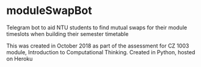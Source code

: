 # moduleSwapBot
Telegram bot to aid NTU students to find mutual swaps for their module timeslots when building their semester timetable

This was created in October 2018 as part of the assessment for CZ 1003 module, Introduction to Computational Thinking.
Created in Python, hosted on Heroku
